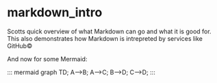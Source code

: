 # markdown_intro

Scotts quick overview of what Markdown can go and what it is good for.
This also demonstrates how Markdown is intrepreted by services like
GitHub&copy;


And now for some Mermaid:

::: mermaid
graph TD;
    A-->B;
    A-->C;
    B-->D;
    C-->D;
:::
